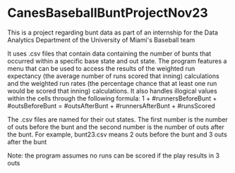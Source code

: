 # CanesBaseballBuntProjectNov23
This is a project regarding bunt data as part of an internship for the Data Analytics Department of the University of Miami's Baseball team

It uses .csv files that contain data containing the number of bunts that occurred within a specific base state and out state. The program features a menu that can be used to access the results of the weighted run expectancy (the average number of runs scored that inning) calculations and the weighted run rates (the percentage chance that at least one run would be scored that inning) calculations. It also handles illogical values within the cells through the following formula:
1 + #runnersBeforeBunt + #outsBeforeBunt = #outsAfterBunt + #runnersAfterBunt + #runsScored

The .csv files are named for their out states. The first number is the number of outs before the bunt and the second number is the number of outs after the bunt. For example, bunt23.csv means 2 outs before the bunt and 3 outs after the bunt

Note: the program assumes no runs can be scored if the play results in 3 outs
